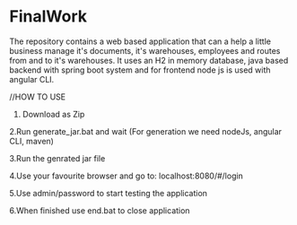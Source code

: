 # FinalWork

The repository contains a web based application that can a help a little business manage it's documents, it's warehouses, employees and routes from and to it's warehouses. It uses an H2 in memory database, java based backend with spring boot system and for frontend node js is used with angular CLI.

//HOW TO USE

1. Download as Zip

2.Run generate_jar.bat and wait
    (For generation we need nodeJs, angular CLI, maven)

3.Run the genrated jar file

4.Use your favourite browser and go to: localhost:8080/#/login

5.Use admin/password to start testing the application

6.When finished use end.bat to close application
